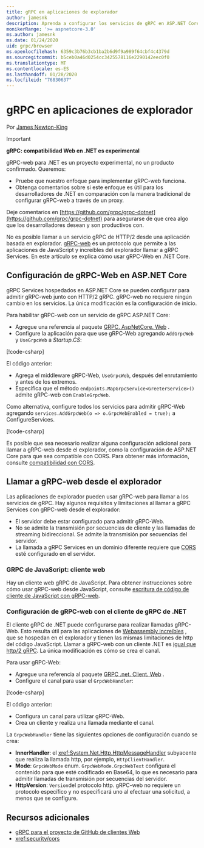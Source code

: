 ```yaml
---
title: gRPC en aplicaciones de explorador
author: jamesnk
description: Aprenda a configurar los servicios de gRPC en ASP.NET Core a los que se puede llamar desde aplicaciones del explorador mediante gRPC-Web.
monikerRange: '>= aspnetcore-3.0'
ms.author: jamesnk
ms.date: 01/24/2020
uid: grpc/browser
ms.openlocfilehash: 6359c3b76b3cb1ba2b6d9f9a989f64cbf4c4379d
ms.sourcegitcommit: b5ceb0a46d0254cc3425578116e2290142eec0f0
ms.translationtype: MT
ms.contentlocale: es-ES
ms.lasthandoff: 01/28/2020
ms.locfileid: "76830637"
---
```

# <a name="grpc-in-browser-apps"></a>gRPC en aplicaciones de explorador

Por [James Newton-King](https://twitter.com/jamesnk)

> [!IMPORTANT]
> **gRPC: compatibilidad Web en .NET es experimental**
>
> gRPC-web para .NET es un proyecto experimental, no un producto confirmado. Queremos:
>
> * Pruebe que nuestro enfoque para implementar gRPC-web funciona.
> * Obtenga comentarios sobre si este enfoque es útil para los desarrolladores de .NET en comparación con la manera tradicional de configurar gRPC-web a través de un proxy.
>
> Deje comentarios en [https://github.com/grpc/grpc-dotnet](https://github.com/grpc/grpc-dotnet) para asegurarse de que crea algo que los desarrolladores desean y son productivos con.

No es posible llamar a un servicio gRPC de HTTP/2 desde una aplicación basada en explorador. [gRPC-web](https://github.com/grpc/grpc/blob/master/doc/PROTOCOL-WEB.md) es un protocolo que permite a las aplicaciones de JavaScript y increíbles del explorador llamar a gRPC Services. En este artículo se explica cómo usar gRPC-Web en .NET Core.

## <a name="configure-grpc-web-in-aspnet-core"></a>Configuración de gRPC-Web en ASP.NET Core

gRPC Services hospedados en ASP.NET Core se pueden configurar para admitir gRPC-web junto con HTTP/2 gRPC. gRPC-web no requiere ningún cambio en los servicios. La única modificación es la configuración de inicio.

Para habilitar gRPC-web con un servicio de gRPC ASP.NET Core:

* Agregue una referencia al paquete [GRPC. AspNetCore. Web](https://www.nuget.org/packages/Grpc.AspNetCore.Web) .
* Configure la aplicación para que use gRPC-Web agregando `AddGrpcWeb` y `UseGrpcWeb` a *Startup.CS*:

[!code-csharp[](~/grpc/browser/sample/Startup.cs?name=snippet_1&highlight=3,10,14)]

El código anterior:

* Agrega el middleware gRPC-Web, `UseGrpcWeb`, después del enrutamiento y antes de los extremos.
* Especifica que el método `endpoints.MapGrpcService<GreeterService>()` admite gRPC-web con `EnableGrpcWeb`. 

Como alternativa, configure todos los servicios para admitir gRPC-Web agregando `services.AddGrpcWeb(o => o.GrpcWebEnabled = true);` a ConfigureServices.

[!code-csharp[](~/grpc/browser/sample/AllServicesSupportExample_Startup.cs?name=snippet_1&highlight=5,12,16)]

Es posible que sea necesario realizar alguna configuración adicional para llamar a gRPC-web desde el explorador, como la configuración de ASP.NET Core para que sea compatible con CORS. Para obtener más información, consulte [compatibilidad con CORS](xref:security/cors).

## <a name="call-grpc-web-from-the-browser"></a>Llamar a gRPC-web desde el explorador

Las aplicaciones de explorador pueden usar gRPC-web para llamar a los servicios de gRPC. Hay algunos requisitos y limitaciones al llamar a gRPC Services con gRPC-web desde el explorador:

* El servidor debe estar configurado para admitir gRPC-Web.
* No se admite la transmisión por secuencias de cliente y las llamadas de streaming bidireccional. Se admite la transmisión por secuencias del servidor.
* La llamada a gRPC Services en un dominio diferente requiere que [CORS](xref:security/cors) esté configurado en el servidor.

### <a name="javascript-grpc-web-client"></a>GRPC de JavaScript: cliente web

Hay un cliente web gRPC de JavaScript. Para obtener instrucciones sobre cómo usar gRPC-web desde JavaScript, consulte [escritura de código de cliente de JavaScript con gRPC-web](https://github.com/grpc/grpc-web/tree/master/net/grpc/gateway/examples/helloworld#write-client-code).

### <a name="configure-grpc-web-with-the-net-grpc-client"></a>Configuración de gRPC-web con el cliente de gRPC de .NET

El cliente gRPC de .NET puede configurarse para realizar llamadas gRPC-Web. Esto resulta útil para las aplicaciones de [Webassembly increíbles](xref:blazor/index#blazor-webassembly) , que se hospedan en el explorador y tienen las mismas limitaciones de http del código JavaScript. Llamar a gRPC-web con un cliente .NET es [igual que http/2 gRPC](xref:grpc/client). La única modificación es cómo se crea el canal.

Para usar gRPC-Web:

* Agregue una referencia al paquete [GRPC .net. Client. Web](https://www.nuget.org/packages/Grpc.Net.Client.Web) .
* Configure el canal para usar el `GrpcWebHandler`:

[!code-csharp[](~/grpc/browser/sample/Handler.cs?name=snippet_1)]

El código anterior:

* Configura un canal para utilizar gRPC-Web.
* Crea un cliente y realiza una llamada mediante el canal.

La `GrpcWebHandler` tiene las siguientes opciones de configuración cuando se crea:

* **InnerHandler**: el <xref:System.Net.Http.HttpMessageHandler> subyacente que realiza la llamada http, por ejemplo, `HttpClientHandler`.
* **Mode**: `GrpcWebMode` enum. `GrpcWebMode.GrpcWebText` configura el contenido para que esté codificado en Base64, lo que es necesario para admitir llamadas de transmisión por secuencias del servidor.
* **HttpVersion**: `Version`del protocolo http. gRPC-web no requiere un protocolo específico y no especificará uno al efectuar una solicitud, a menos que se configure.

## <a name="additional-resources"></a>Recursos adicionales

* [gRPC para el proyecto de GitHub de clientes Web](https://github.com/grpc/grpc-web)
* <xref:security/cors>
